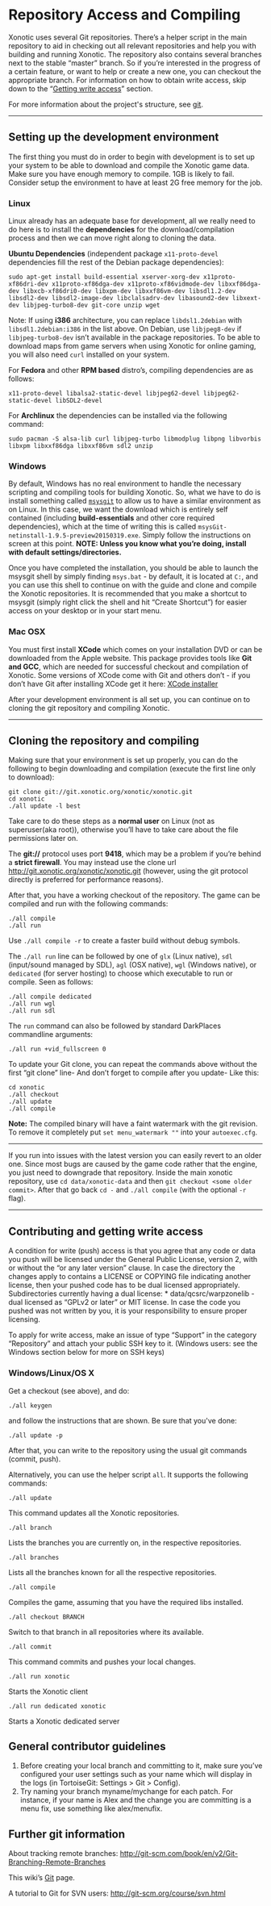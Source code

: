 Repository Access and Compiling
===============================

Xonotic uses several Git repositories. There’s a helper script in the main repository to aid in checking out all relevant repositories and help you with building and running Xonotic.
The repository also contains several branches next to the stable “master” branch. So if you’re interested in the progress of a certain feature, or want to help or create a new one, you can checkout the appropriate branch.
For information on how to obtain write access, skip down to the “[Getting write access](Repository_Access#contributing-and-getting-write-access)” section.

For more information about the project's structure, see [git](Git).

***

Setting up the development environment
--------------------------------------

The first thing you must do in order to begin with development is to set up your system to be able to download and compile the Xonotic game data. Make sure you have enough memory to compile. 1GB is likely to fail. Consider setup the environment to have at least 2G free memory for the job.

### Linux

Linux already has an adequate base for development, all we really need to do here is to install the **dependencies** for the download/compilation process and then we can move right along to cloning the data.

**Ubuntu Dependencies** (independent package `x11-proto-devel` dependencies fill the rest of the Debian package dependencies):

    sudo apt-get install build-essential xserver-xorg-dev x11proto-xf86dri-dev x11proto-xf86dga-dev x11proto-xf86vidmode-dev libxxf86dga-dev libxcb-xf86dri0-dev libxpm-dev libxxf86vm-dev libsdl1.2-dev libsdl2-dev libsdl2-image-dev libclalsadrv-dev libasound2-dev libxext-dev libjpeg-turbo8-dev git-core unzip wget

Note: If using **i386** architecture, you can replace `libdsl1.2debian` with `libsdl1.2debian:i386` in the list above. On Debian, use `libjpeg8-dev` if `libjpeg-turbo8-dev` isn’t available in the package repositories. To be able to download maps from game servers when using Xonotic for online gaming, you will also need `curl` installed on your system.

For **Fedora** and other **RPM based** distro’s, compiling dependencies are as follows:

    x11-proto-devel libalsa2-static-devel libjpeg62-devel libjpeg62-static-devel libSDL2-devel

For **Archlinux** the dependencies can be installed via the following command:

    sudo pacman -S alsa-lib curl libjpeg-turbo libmodplug libpng libvorbis libxpm libxxf86dga libxxf86vm sdl2 unzip

### Windows

By default, Windows has no real environment to handle the necessary scripting and compiling tools for building Xonotic. So, what we have to do is install something called [`msysgit`](https://github.com/msysgit/msysgit/releases) to allow us to have a similar environment as on Linux. In this case, we want the download which is entirely self contained (including **build-essentials** and other core required dependencies), which at the time of writing this is called `msysGit-netinstall-1.9.5-preview20150319.exe`. Simply follow the instructions on screen at this point. **NOTE: Unless you know what you’re doing, install with default settings/directories.**

Once you have completed the installation, you should be able to launch the msysgit shell by simply finding `msys.bat` - by default, it is located at `C:`, and you can use this shell to continue on with the guide and clone and compile the Xonotic repositories. It is recommended that you make a shortcut to msysgit (simply right click the shell and hit “Create Shortcut”) for easier access on your desktop or in your start menu.

### Mac OSX

You must first install **XCode** which comes on your installation DVD or can be downloaded from the Apple website. This package provides tools like **Git and GCC**, which are needed for successful checkout and compilation of Xonotic. Some versions of XCode come with Git and others don’t - if you don’t have Git after installing XCode get it here: [XCode installer](http://sourceforge.net/projects/git-osx-installer/files/)

After your development environment is all set up, you can continue on to cloning the git repository and compiling Xonotic.

***

Cloning the repository and compiling
------------------------------------

Making sure that your environment is set up properly, you can do the following to begin downloading and compilation (execute the first line only to download):

    git clone git://git.xonotic.org/xonotic/xonotic.git
    cd xonotic
    ./all update -l best

Take care to do these steps as a **normal user** on Linux (not as superuser(aka root)), otherwise you’ll have to take care about the file permissions later on.

The **git://** protocol uses port **9418**, which may be a problem if you’re behind a **strict firewall**. You may instead use the clone url http://git.xonotic.org/xonotic/xonotic.git (however, using the git protocol directly is preferred for performance reasons).

After that, you have a working checkout of the repository. The game can be compiled and run with the following commands:

    ./all compile
    ./all run

Use `./all compile -r` to create a faster build without debug symbols.

The `./all run` line can be followed by one of `glx` (Linux native), `sdl` (input/sound managed by SDL), `agl` (OSX native), `wgl` (Windows native), or `dedicated` (for server hosting) to choose which executable to run or compile. Seen as follows:

    ./all compile dedicated
    ./all run wgl
    ./all run sdl

The `run` command can also be followed by standard DarkPlaces commandline arguments:

    ./all run +vid_fullscreen 0

To update your Git clone, you can repeat the commands above without the first “git clone” line- And don’t forget to compile after you update- Like this:

    cd xonotic
    ./all checkout
    ./all update
    ./all compile

**Note:** The compiled binary will have a faint watermark with the git revision. To remove it completely put `set menu_watermark ""` into your `autoexec.cfg`.

***

If you run into issues with the latest version you can easily revert to an older one. Since most bugs are caused by the game code rather that the engine, you just need to downgrade that repository. Inside the main xonotic repository, use `cd data/xonotic-data` and then `git checkout <some older commit>`. After that go back `cd -` and `./all compile` (with the optional `-r` flag).

***

Contributing and getting write access
-------------------------------------

A condition for write (push) access is that you agree that any code or data you push will be licensed under the General Public License, version 2, with or without the “or any later version” clause. In case the directory the changes apply to contains a LICENSE or COPYING file indicating another license, then your pushed code has to be dual licensed appropriately. Subdirectories currently having a dual license:
\* data/qcsrc/warpzonelib - dual licensed as “GPLv2 or later” or MIT license.
In case the code you pushed was not written by you, it is your responsibility to ensure proper licensing.

To apply for write access, make an issue of type “Support” in the category “Repository” and attach your public SSH key to it. (Windows users: see the Windows section below for more on SSH keys)

### Windows/Linux/OS X

Get a checkout (see above), and do:

    ./all keygen

and follow the instructions that are shown. Be sure that you've done:

    ./all update -p

After that, you can write to the repository using the usual git commands (commit, push).

Alternatively, you can use the helper script `all`.
It supports the following commands:

    ./all update

This command updates all the Xonotic repositories.

    ./all branch

Lists the branches you are currently on, in the respective repositories.

    ./all branches

Lists all the branches known for all the respective repositories.

    ./all compile

Compiles the game, assuming that you have the required libs installed.

    ./all checkout BRANCH

Switch to that branch in all repositories where its available.

    ./all commit

This command commits and pushes your local changes.

    ./all run xonotic

Starts the Xonotic client

    ./all run dedicated xonotic

Starts a Xonotic dedicated server

General contributor guidelines
------------------------------

1.  Before creating your local branch and committing to it, make sure you’ve configured your user settings such as your name which will display in the logs (in TortoiseGit: Settings > Git > Config).
2.  Try naming your branch myname/mychange for each patch. For instance, if your name is Alex and the change you are committing is a menu fix, use something like alex/menufix.

Further git information
-----------------------

About tracking remote branches:
http://git-scm.com/book/en/v2/Git-Branching-Remote-Branches

This wiki’s [Git](Git) page.

A tutorial to Git for SVN users:
http://git-scm.org/course/svn.html
